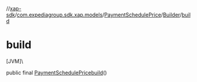 //[xap-sdk](../../../../index.md)/[com.expediagroup.sdk.xap.models](../../index.md)/[PaymentSchedulePrice](../index.md)/[Builder](index.md)/[build](build.md)

# build

[JVM]\

public final [PaymentSchedulePrice](../index.md)[build](build.md)()

